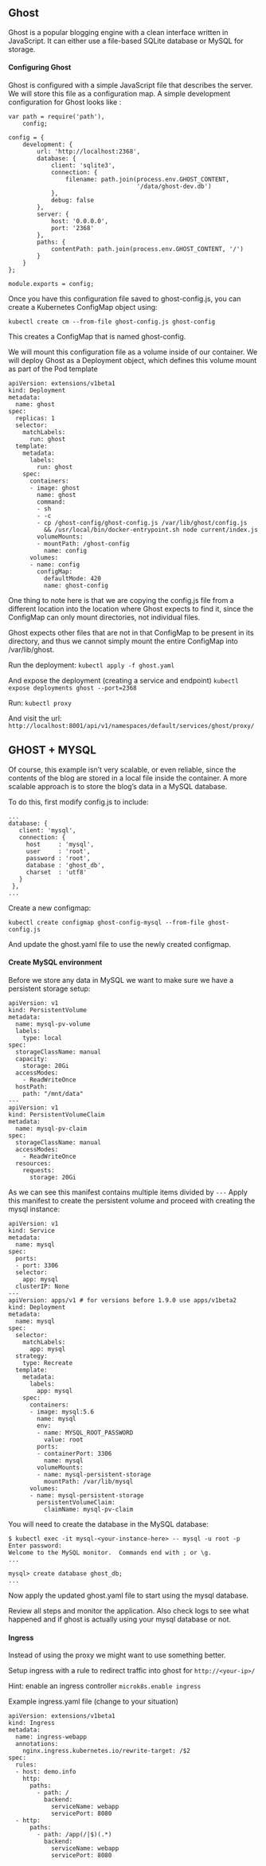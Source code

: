 ## Ghost
Ghost is a popular blogging engine with a clean interface written in JavaScript. It can either use a file-based SQLite database or MySQL for storage.

#### Configuring Ghost
Ghost is configured with a simple JavaScript file that describes the server. We will store this file as a configuration map. A simple development configuration for Ghost looks like :

```
var path = require('path'),
    config;

config = {
    development: {
        url: 'http://localhost:2368',
        database: {
            client: 'sqlite3',
            connection: {
                filename: path.join(process.env.GHOST_CONTENT,
                                    '/data/ghost-dev.db')
            },
            debug: false
        },
        server: {
            host: '0.0.0.0',
            port: '2368'
        },
        paths: {
            contentPath: path.join(process.env.GHOST_CONTENT, '/')
        }
    }
};

module.exports = config;
```

Once you have this configuration file saved to ghost-config.js, you can create a Kubernetes ConfigMap object using:

`kubectl create cm --from-file ghost-config.js ghost-config` 

This creates a ConfigMap that is named ghost-config. 

We will mount this configuration file as a volume inside of our container. We will deploy Ghost as a Deployment object, which defines this volume mount as part of the Pod template

```
apiVersion: extensions/v1beta1
kind: Deployment
metadata:
  name: ghost
spec:
  replicas: 1
  selector:
    matchLabels:
      run: ghost
  template:
    metadata:
      labels:
        run: ghost
    spec:
      containers:
      - image: ghost
        name: ghost
        command:
        - sh
        - -c
        - cp /ghost-config/ghost-config.js /var/lib/ghost/config.js
          && /usr/local/bin/docker-entrypoint.sh node current/index.js
        volumeMounts:
        - mountPath: /ghost-config
          name: config
      volumes:
      - name: config
        configMap:
          defaultMode: 420
          name: ghost-config
```

One thing to note here is that we are copying the config.js file from a different location into the location where Ghost expects to find it, since the ConfigMap can only mount directories, not individual files. 

Ghost expects other files that are not in that ConfigMap to be present in its directory, and thus we cannot simply mount the entire ConfigMap into /var/lib/ghost.

Run the deployment:
`kubectl apply -f ghost.yaml`

And expose the deployment (creating a service and endpoint)
`kubectl expose deployments ghost --port=2368`

Run:
`kubectl proxy`

And visit the url: `http://localhost:8001/api/v1/namespaces/default/services/ghost/proxy/`

## GHOST + MYSQL

Of course, this example isn’t very scalable, or even reliable, since the contents of the blog are stored in a local file inside the container. A more scalable approach is to store the blog’s data in a MySQL database.

To do this, first modify config.js to include:
```
...
database: {
   client: 'mysql',
   connection: {
     host     : 'mysql',
     user     : 'root',
     password : 'root',
     database : 'ghost_db',
     charset  : 'utf8'
   }
 },
...
```

Create a new configmap: 
```
kubectl create configmap ghost-config-mysql --from-file ghost-config.js
```

And update the ghost.yaml file to use the newly created configmap.

#### Create MySQL environment

Before we store any data in MySQL we want to make sure we have a persistent storage setup:
```
apiVersion: v1
kind: PersistentVolume
metadata:
  name: mysql-pv-volume
  labels:
    type: local
spec:
  storageClassName: manual
  capacity:
    storage: 20Gi
  accessModes:
    - ReadWriteOnce
  hostPath:
    path: "/mnt/data"
---
apiVersion: v1
kind: PersistentVolumeClaim
metadata:
  name: mysql-pv-claim
spec:
  storageClassName: manual
  accessModes:
    - ReadWriteOnce
  resources:
    requests:
      storage: 20Gi
```

As we can see this manifest contains multiple items divided by `---`
Apply this manifest to create the persistent volume and proceed with creating the mysql instance:

```
apiVersion: v1
kind: Service
metadata:
  name: mysql
spec:
  ports:
  - port: 3306
  selector:
    app: mysql
  clusterIP: None
---
apiVersion: apps/v1 # for versions before 1.9.0 use apps/v1beta2
kind: Deployment
metadata:
  name: mysql
spec:
  selector:
    matchLabels:
      app: mysql
  strategy:
    type: Recreate
  template:
    metadata:
      labels:
        app: mysql
    spec:
      containers:
      - image: mysql:5.6
        name: mysql
        env:
        - name: MYSQL_ROOT_PASSWORD
          value: root
        ports:
        - containerPort: 3306
          name: mysql
        volumeMounts:
        - name: mysql-persistent-storage
          mountPath: /var/lib/mysql
      volumes:
      - name: mysql-persistent-storage
        persistentVolumeClaim:
          claimName: mysql-pv-claim
```

You will need to create the database in the MySQL database:

```
$ kubectl exec -it mysql-<your-instance-here> -- mysql -u root -p
Enter password:
Welcome to the MySQL monitor.  Commands end with ; or \g.
...

mysql> create database ghost_db;
...
```

Now apply the updated ghost.yaml file to start using the mysql database.

Review all steps and monitor the application. Also check logs to see what happened and if ghost is actually using your mysql database or not.

#### Ingress
Instead of using the proxy we might want to use something better.

Setup ingress with a rule to redirect traffic into ghost for `http://<your-ip>/`

Hint:
enable an ingress controller `microk8s.enable ingress`

Example ingress.yaml file (change to your situation)
```
apiVersion: extensions/v1beta1
kind: Ingress
metadata:
  name: ingress-webapp
  annotations:
    nginx.ingress.kubernetes.io/rewrite-target: /$2
spec:
  rules:
  - host: demo.info
    http:
      paths:
        - path: /
          backend:
            serviceName: webapp
            servicePort: 8080
  - http:
      paths:
        - path: /app(/|$)(.*)
          backend:
            serviceName: webapp
            servicePort: 8080
```

